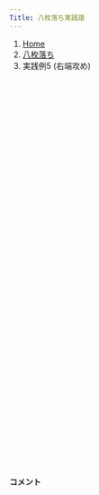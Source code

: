```yaml
---
Title: 八枚落ち実践譜
---
```

<nav aria-label="breadcrumb">
  <ol class="breadcrumb mb-3">
    <li class="breadcrumb-item"><a href="/shogi-beginners/">Home</a></li>
    <li class="breadcrumb-item"><a href="/shogi-beginners/8mai/">八枚落ち</a></li>
    <li class="breadcrumb-item active" aria-current="page">実践例5 (右端攻め)</li>
  </ol>
</nav>
<div class="row">
  <div class="col-lg-1"></div>
  <div class="col-sm" tabindex="-1">
    <script id="example-kif" type="kif">
手合割：八枚落ち
下手：上手
上手：下手
手数----指手---------消費時間--
*<ruby>右端<rt>みぎはし</rt></ruby><ruby>攻<rt>せ</rt></ruby>めの<ruby>勝<rt>か</rt></ruby>ち<ruby>方<rt>かた</rt></ruby>をおぼえましょう。
*<div class="text-center"><img class="img-fluid pt-3 w-50" src="/shogi-beginners/img/cat11.png"></div>
   1 ７二金(61)
   2 ７六歩(77)
   3 ４二玉(51)
   4 １六歩(17)
   5 ３二金(41)
   6 １五歩(16)
*<ruby>右端<rt>みぎはし</rt></ruby>から<ruby>攻<rt>せ</rt></ruby>めるのもシンプルながら<ruby>有力<rt>ゆうりょく</rt></ruby>です。
   7 ２四歩(23)
*<ruby>問題<rt>もんだい</rt></ruby>: <ruby>次<rt>つぎ</rt></ruby>の<ruby>手<rt>て</rt></ruby>を<ruby>考<rt>かんが</rt></ruby>えてみましょう。
*<div><img class="img-fluid" src="/shogi-beginners/img/cat2.png"></div>
   8 １七香(19)
*☖<ruby>２四<rt>にーよん</rt></ruby><ruby>歩<rt>ふ</rt></ruby>を見て☗<ruby>２六<rt>にーろく</rt></ruby><ruby>歩<rt>ふ</rt></ruby>も<ruby>有力<rt>ゆうりょく</rt></ruby>ですが、この<ruby>手<rt>て</rt></ruby>のほうがわかりやすいです。
   9 ２三金(32)
  10 １八飛(28)
  11 ４四歩(43)
  12 １四歩(15)
  13 同　歩(13)
  14 同　香(17)
  15 ３二玉(42)
  16 １三香成(14)
  17 ３四金(23)
*<ruby>問題<rt>もんだい</rt></ruby>: <ruby>次<rt>つぎ</rt></ruby>の<ruby>手<rt>て</rt></ruby>を<ruby>考<rt>かんが</rt></ruby>えてみましょう。
*<div><img class="img-fluid" src="/shogi-beginners/img/cat2.png"></div>
  18 １二成香(13)
*☗<ruby>１三<rt>いちさん</rt></ruby><ruby>飛成<rt>ひなり</rt></ruby>を<ruby>作<rt>つく</rt></ruby>る☗<ruby>１二<rt>いちにー</rt></ruby><ruby>成香<rt>なりきょう</rt></ruby>が<ruby>正解<rt>せいかい</rt></ruby>です。
  19 ４三玉(32)
*<ruby>上手<rt>うわて</rt></ruby>は<ruby>端<rt>はし</rt></ruby>が<ruby>受<rt>う</rt></ruby>からないため<ruby>王<rt>おう</rt></ruby>を<ruby>逃<rt>に</rt></ruby>げます。
  20 ２二成香(12)
  21 ６四歩(63)
  22 ２三成香(22)
  23 ５四玉(43)
  24 １三飛成(18)
  25 ４五金(34)
  26 ３三成香(23)
  27 ３六歩打
*<ruby>問題<rt>もんだい</rt></ruby>: <ruby>次<rt>つぎ</rt></ruby>の<ruby>手<rt>て</rt></ruby>を<ruby>考<rt>かんが</rt></ruby>えてみましょう。
*<div><img class="img-fluid" src="/shogi-beginners/img/cat2.png"></div>
  28 同　歩(37)
*<ruby>上手<rt>うわて</rt></ruby>の<ruby>攻<rt>せ</rt></ruby>めはていねいに<ruby>応<rt>おう</rt></ruby>じておくのが<ruby>安全<rt>あんぜん</rt></ruby>です。☖<ruby>同金<rt>どうきん</rt></ruby>には☗<ruby>３八金<rt>さんはちきん</rt></ruby>としましょう。
  29 ７一金(72)
  30 ４三成香(33)
  31 ８四歩(83)
  32 ５三成香(43)
  33 ６五玉(54)
  34 ６三成香(53)
  35 ７六玉(65)
*<ruby>問題<rt>もんだい</rt></ruby>: <ruby>次<rt>つぎ</rt></ruby>の<ruby>手<rt>て</rt></ruby>を<ruby>考<rt>かんが</rt></ruby>えてみましょう。
*<div><img class="img-fluid" src="/shogi-beginners/img/cat2.png"></div>
  36 ５三龍(13)
*<ruby>手<rt>て</rt></ruby>が<ruby>広<rt>ひろ</rt></ruby>いですが<ruby>龍<rt>りゅう</rt></ruby>の<ruby>力<rt>ちから</rt></ruby>をいかして<ruby>攻<rt>せ</rt></ruby>めるのがいいです。
  37 ５六歩打
  38 ５八金(49)
*☗<ruby>同歩<rt>どうふ</rt></ruby>でもいいです。
  39 ５七歩成(56)
  40 同　金(58)
  41 ５八歩打
  42 同　金(57)
  43 ３六金(45)
  44 ６四龍(53)
  45 ５七歩打
  46 同　金(58)
  47 ８五玉(76)
  48 ６六角(88)
  49 ７四歩(73)
  50 ７三成香(63)
  51 ９五玉(85)
  52 ７四龍(64)
  53 ２五歩(24)
  54 ８四龍(74)
  55 投了
*<a href="/shogi-beginners/8mai/example6/">
*<ruby>次<rt>つぎ</rt></ruby>の<ruby>棋譜<rt>きふ</rt></ruby>を<ruby>見<rt>み</rt></ruby>よう！
*<div class="text-center"><img class="img-fluid pt-3 w-50" src="/shogi-beginners/img/cat1.png"></div></a>
まで54手で下手の勝ち
    </script>
    <svg id="example" xmlns="http://www.w3.org/2000/svg" viewBox="0,0,400,540"></svg>
  </div>
  <div class="col-sm">
    <h4 class="pt-3">コメント</h4>
    <div id="comment"></div>
  </div>
  <div class="col-lg-1"></div>
</div>
